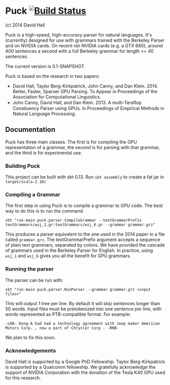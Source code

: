 # Puck [![Build Status](https://travis-ci.org/dlwh/puck.png?branch=master)](https://travis-ci.org/dlwh/puck)

(c) 2014 David Hall

Puck is a high-speed, high-accuracy parser for natural languages.
It's (currently) designed for use with grammars trained with the
Berkeley Parser and on NVIDIA cards.  On recent-ish NVIDIA cards
(e.g. a GTX 680), around 400 sentences a second with a full Berkeley
grammar for length <= 40 sentences.

The current version is 0.1-SNAPSHOT.

Puck is based on the research in two papers:

* David Hall, Taylor Berg-Kirkpatrick, John Canny, and Dan Klein. 2014. Better, Faster, Sparser GPU Parsing. To Appear in Proceedings of the Association for Computational Linguistics.
* John Canny, David Hall, and Dan Klein. 2013. A multi-Teraﬂop Constiuency Parser using GPUs. In
Proceedings of Empirical Methods in Natural Language Processing.


## Documentation

Puck has three main classes. The first is for compiling the GPU representation of a grammar, the second is for parsing with that grammar, and the third is for
experimental use. 

### Building Puck

This project can be built with sbt 0.13.  Run `sbt assembly` to create a fat jar in `target/scala-2.10/`

### Compiling a Grammar

The first step in using Puck is to compile a grammar to GPU code. The best way to do this is to run the command

```
sbt "run-main puck.parser.CompileGrammar --textGrammarPrefix textGrammars/wsj_1.gr:textGrammars/wsj_6.gr --grammar grammar.grz"
```

This produces a parser equivalent to the one used in the 2014 paper in a file called `grammar.grz`. The textGrammarPrefix argument accepts
a sequence of plain text grammars, separated by colons. We have provided the cascade of grammars used in the Berkeley Parser for English. In 
practice, using `wsj_1` and `wsj_6` gives you all the benefit for GPU grammars.

### Running the parser

The parser can be run with:

```
sbt "run-main puck.parser.RunParser --grammar grammar.grz <input files>"
```

This will output 1 tree per line. By default it will skip sentences longer than 50 words. 
Input files must be pretokenized into one sentence per line, with words represented as PTB-compatible format. For example:

```
-LRB- Dong-A had had a technology agreement with Jeep maker American Motors Corp. , now a part of Chrysler Corp . -RRB-
```

We plan to fix this soon.


### Acknowledgements

David Hall is supported by a Google PhD Fellowship. Taylor
Berg-Kirkpatrick is supported by a Qualcomm fellowship.  We gratefully
acknowledge the support of NVIDIA Corporation with the donation of
the Tesla K40 GPU used for this research.
